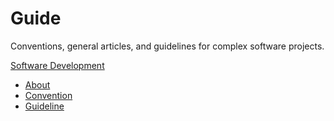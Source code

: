 # Guide

Conventions, general articles, and guidelines for complex software projects.

[Software Development](internal/guides/software-development-guide.md)

- [About](internal/articles/README.md)
- [Convention](internal/convention/README.md)
- [Guideline](internal/guides/README.md)
